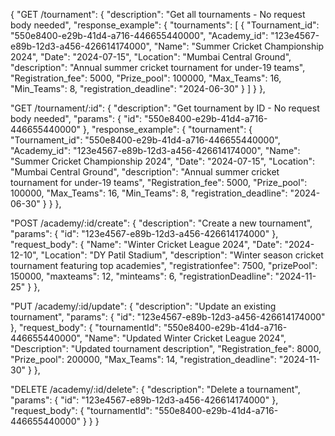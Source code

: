 {
"GET /tournament": {
"description": "Get all tournaments - No request body needed",
"response_example": {
"tournaments": [
{
"Tournament_id": "550e8400-e29b-41d4-a716-446655440000",
"Academy_id": "123e4567-e89b-12d3-a456-426614174000",
"Name": "Summer Cricket Championship 2024",
"Date": "2024-07-15",
"Location": "Mumbai Central Ground",
"description": "Annual summer cricket tournament for under-19 teams",
"Registration_fee": 5000,
"Prize_pool": 100000,
"Max_Teams": 16,
"Min_Teams": 8,
"registration_deadline": "2024-06-30"
}
]
}
},

"GET /tournament/:id": {
"description": "Get tournament by ID - No request body needed",
"params": {
"id": "550e8400-e29b-41d4-a716-446655440000"
},
"response_example": {
"tournament": {
"Tournament_id": "550e8400-e29b-41d4-a716-446655440000",
"Academy_id": "123e4567-e89b-12d3-a456-426614174000",
"Name": "Summer Cricket Championship 2024",
"Date": "2024-07-15",
"Location": "Mumbai Central Ground",
"description": "Annual summer cricket tournament for under-19 teams",
"Registration_fee": 5000,
"Prize_pool": 100000,
"Max_Teams": 16,
"Min_Teams": 8,
"registration_deadline": "2024-06-30"
}
}
},

"POST /academy/:id/create": {
"description": "Create a new tournament",
"params": {
"id": "123e4567-e89b-12d3-a456-426614174000"
},
"request_body": {
"Name": "Winter Cricket League 2024",
"Date": "2024-12-10",
"Location": "DY Patil Stadium",
"description": "Winter season cricket tournament featuring top academies",
"registrationfee": 7500,
"prizePool": 150000,
"maxteams": 12,
"minteams": 6,
"registrationDeadline": "2024-11-25"
}
},

"PUT /academy/:id/update": {
"description": "Update an existing tournament",
"params": {
"id": "123e4567-e89b-12d3-a456-426614174000"
},
"request_body": {
"tournamentId": "550e8400-e29b-41d4-a716-446655440000",
"Name": "Updated Winter Cricket League 2024",
"Description": "Updated tournament description",
"Registration_fee": 8000,
"Prize_pool": 200000,
"Max_Teams": 14,
"registration_deadline": "2024-11-30"
}
},

"DELETE /academy/:id/delete": {
"description": "Delete a tournament",
"params": {
"id": "123e4567-e89b-12d3-a456-426614174000"
},
"request_body": {
"tournamentId": "550e8400-e29b-41d4-a716-446655440000"
}
}
}
